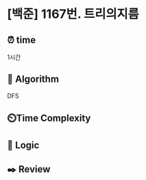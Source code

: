 # [백준] 1167번. 트리의지름

## ⏰  **time**

1시간

## :pushpin: **Algorithm**

DFS

## ⏲️**Time Complexity**

## :round_pushpin: **Logic**

## :black_nib: **Review**
